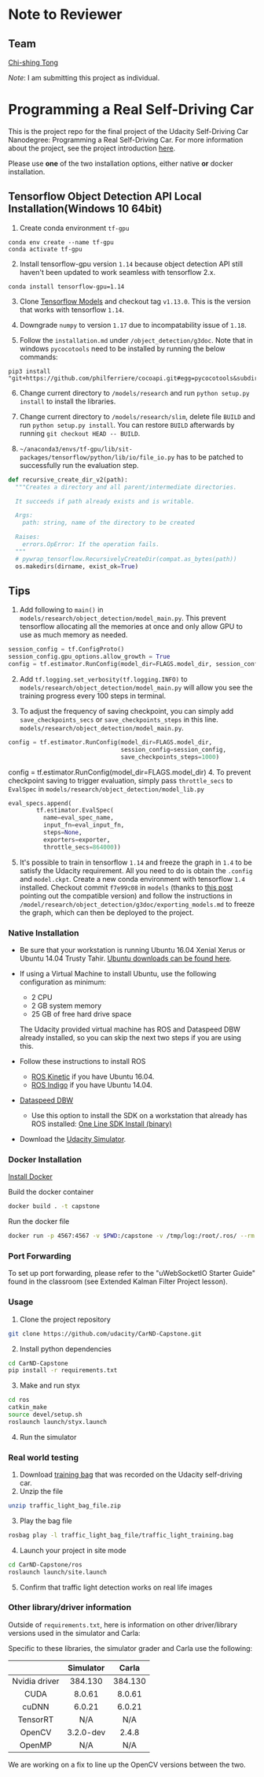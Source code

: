 # Note to Reviewer

## Team
[Chi-shing Tong](cstong@umich.edu)

_Note_: I am submitting this project as individual.

# Programming a Real Self-Driving Car

This is the project repo for the final project of the Udacity Self-Driving Car Nanodegree: Programming a Real Self-Driving Car. For more information about the project, see the project introduction [here](https://classroom.udacity.com/nanodegrees/nd013/parts/6047fe34-d93c-4f50-8336-b70ef10cb4b2/modules/e1a23b06-329a-4684-a717-ad476f0d8dff/lessons/462c933d-9f24-42d3-8bdc-a08a5fc866e4/concepts/5ab4b122-83e6-436d-850f-9f4d26627fd9).

Please use **one** of the two installation options, either native **or** docker installation.

## Tensorflow Object Detection API Local Installation(Windows 10 64bit)

1. Create conda environment `tf-gpu`

``` shell
conda env create --name tf-gpu
conda activate tf-gpu
```

2. Install tensorflow-gpu version `1.14` because object detection API still haven't been updated to work seamless with tensorflow 2.x.

``` shell
conda install tensorflow-gpu=1.14
```

3. Clone [Tensorflow Models](https://github.com/tensorflow/models.git) and checkout tag `v1.13.0`. This is the version that works with tensorflow `1.14`.

4. Downgrade `numpy` to version `1.17` due to incompatability issue of `1.18`.

5. Follow the `installation.md` under `/object_detection/g3doc`. Note that in windows `pycocotools` need to be installed by running the below commands:

``` shell
pip3 install "git+https://github.com/philferriere/cocoapi.git#egg=pycocotools&subdirectory=PythonAPI"
```

6. Change current directory to `/models/research` and run `python setup.py install` to install the libraries.

7. Change current directory to `/models/research/slim`, delete file `BUILD` and run `python setup.py install`. You can restore `BUILD` afterwards by running `git checkout HEAD -- BUILD`.

8. `~/anaconda3/envs/tf-gpu/lib/sit-packages/tensorflow/python/lib/io/file_io.py` has to be patched to successfully run the evaluation step.

``` python
def recursive_create_dir_v2(path):
  """Creates a directory and all parent/intermediate directories.

  It succeeds if path already exists and is writable.

  Args:
    path: string, name of the directory to be created

  Raises:
    errors.OpError: If the operation fails.
  """
  # pywrap_tensorflow.RecursivelyCreateDir(compat.as_bytes(path))
  os.makedirs(dirname, exist_ok=True)
```

## Tips

1. Add following to `main()` in `models/research/object_detection/model_main.py`. This prevent tensorflow allocating all the memories at once and only allow GPU to use as much memory as needed.

``` python
session_config = tf.ConfigProto()
session_config.gpu_options.allow_growth = True
config = tf.estimator.RunConfig(model_dir=FLAGS.model_dir, session_config=session_config)
```

2. Add `tf.logging.set_verbosity(tf.logging.INFO)` to `models/research/object_detection/model_main.py` will allow you see the training progress every 100 steps in terminal.

3. To adjust the frequency of saving checkpoint, you can simply add `save_checkpoints_secs` or `save_checkpoints_steps` in this line.
`models/research/object_detection/model_main.py`.

``` python
config = tf.estimator.RunConfig(model_dir=FLAGS.model_dir, 
                                session_config=session_config,
                                save_checkpoints_steps=1000)
```

 config = tf.estimator.RunConfig(model_dir=FLAGS.model_dir) 
4. To prevent checkpoint saving to trigger evaluation, simply pass `throttle_secs` to `EvalSpec` in `models/research/object_detection/model_lib.py`

``` python
eval_specs.append(
        tf.estimator.EvalSpec(
          name=eval_spec_name,
          input_fn=eval_input_fn,
          steps=None,
          exporters=exporter,
          throttle_secs=864000))
```
5. It's possible to train in tensorflow `1.14` and freeze the graph in `1.4` to be satisfy the Udacity requirement. All you need to do is obtain the `.config` and `model.ckpt`. Create a new conda environment with tensorflow `1.4` installed. Checkout commit `f7e99c08` in `models` (thanks to [this post](https://github.com/alex-lechner/Traffic-Light-Classification) pointing out the compatible version) and follow the instructions in `/model/research/object_detection/g3doc/exporting_models.md` to freeze the graph, which can then be deployed to the project.

### Native Installation

* Be sure that your workstation is running Ubuntu 16.04 Xenial Xerus or Ubuntu 14.04 Trusty Tahir. [Ubuntu downloads can be found here](https://www.ubuntu.com/download/desktop).
* If using a Virtual Machine to install Ubuntu, use the following configuration as minimum:
  * 2 CPU
  * 2 GB system memory
  * 25 GB of free hard drive space

  The Udacity provided virtual machine has ROS and Dataspeed DBW already installed, so you can skip the next two steps if you are using this.

* Follow these instructions to install ROS
  * [ROS Kinetic](http://wiki.ros.org/kinetic/Installation/Ubuntu) if you have Ubuntu 16.04.
  * [ROS Indigo](http://wiki.ros.org/indigo/Installation/Ubuntu) if you have Ubuntu 14.04.
* [Dataspeed DBW](https://bitbucket.org/DataspeedInc/dbw_mkz_ros)
  * Use this option to install the SDK on a workstation that already has ROS installed: [One Line SDK Install (binary)](https://bitbucket.org/DataspeedInc/dbw_mkz_ros/src/81e63fcc335d7b64139d7482017d6a97b405e250/ROS_SETUP.md?fileviewer=file-view-default)
* Download the [Udacity Simulator](https://github.com/udacity/CarND-Capstone/releases).

### Docker Installation
[Install Docker](https://docs.docker.com/engine/installation/)

Build the docker container
```bash
docker build . -t capstone
```

Run the docker file
```bash
docker run -p 4567:4567 -v $PWD:/capstone -v /tmp/log:/root/.ros/ --rm -it capstone
```

### Port Forwarding
To set up port forwarding, please refer to the "uWebSocketIO Starter Guide" found in the classroom (see Extended Kalman Filter Project lesson).

### Usage

1. Clone the project repository
```bash
git clone https://github.com/udacity/CarND-Capstone.git
```

2. Install python dependencies
```bash
cd CarND-Capstone
pip install -r requirements.txt
```
3. Make and run styx
```bash
cd ros
catkin_make
source devel/setup.sh
roslaunch launch/styx.launch
```
4. Run the simulator

### Real world testing
1. Download [training bag](https://s3-us-west-1.amazonaws.com/udacity-selfdrivingcar/traffic_light_bag_file.zip) that was recorded on the Udacity self-driving car.
2. Unzip the file
```bash
unzip traffic_light_bag_file.zip
```
3. Play the bag file
```bash
rosbag play -l traffic_light_bag_file/traffic_light_training.bag
```
4. Launch your project in site mode
```bash
cd CarND-Capstone/ros
roslaunch launch/site.launch
```
5. Confirm that traffic light detection works on real life images

### Other library/driver information
Outside of `requirements.txt`, here is information on other driver/library versions used in the simulator and Carla:

Specific to these libraries, the simulator grader and Carla use the following:

|        | Simulator | Carla  |
| :-----------: |:-------------:| :-----:|
| Nvidia driver | 384.130 | 384.130 |
| CUDA | 8.0.61 | 8.0.61 |
| cuDNN | 6.0.21 | 6.0.21 |
| TensorRT | N/A | N/A |
| OpenCV | 3.2.0-dev | 2.4.8 |
| OpenMP | N/A | N/A |

We are working on a fix to line up the OpenCV versions between the two.

